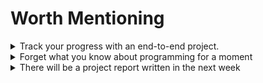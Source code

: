 # Worth Mentioning

<details>
<summary>Track your progress with an end-to-end project.</summary>
<span style="display: block; margin-left: 20px;">

Having an end-to-end project that uses the project you are developing helps you discover and prioritize issues.

Initially we began with [Pong], then we became more ambitious:

<details open>
<summary><b>Week 1:</b> Compile</summary>
<span style="display: block; margin-left: 20px;">

```bash
$ wasm-pack build -- --features "wasm gl"
# ..
[INFO]: :-) Done in 37.87s
[INFO]: :-) Your wasm pkg is ready to publish at ./pkg.
```

</span>
</details>

<details open>
<summary><b>Week 2:</b> Runs 1 frame</summary>
<span style="display: block; margin-left: 20px;">

![Pong Crash](pong_crash_screenshot.png)

</span>
</details>

<details open>
<summary><b>Week 3:</b> It moves</summary>
<span style="display: block; margin-left: 20px;">

![Pong Moves](pong_move.gif)

</span>
</details>

<details open>
<summary><b>Week 4:</b> Audio</summary>
<span style="display: block; margin-left: 20px;">

<video controls><source src="2020-04-09_pong_wasm_audio.mp4" /></video>

</span>
</details>


</span>
</details>

<details>
<summary>Forget what you know about programming for a moment</summary>
<span style="display: block; margin-left: 20px; font-size: 1.5em;">

In the following sequence `canvas.width()` is a getter. Where is `canvas.set_attribute("width", 640)` called?

1. A
2. `canvas.width()` -> 800
3. B
4. `canvas.width()` -> 800
5. C
6. `canvas.width()` -> 640
7. D


<details>
<summary>Answer</summary>
<span style="display: block; margin-left: 20px;">

B. See [amethyst#2247 (comment)]

1. `canvas.width()` -> 800
2. `canvas.set_attribute("width", 640);`
3. `canvas.width()` -> 800
4. Do who-knows-what with Gpu Device and contexts
5. `canvas.width()` -> 640

</span>
</details>

</span>
</details>

<details>
<summary>There will be a project report written in the next week</summary>
<span style="display: block; margin-left: 20px;">

This will cover:

* How the project was managed.
* Project implementation timeline.
* Links to forks, issues, and PRs that made it back to upstream repositories.
* Future work.

</span>
</details>

[Pong]: https://github.com/amethyst/pong_wasm
[amethyst#2247 (comment)]: https://github.com/amethyst/amethyst/issues/2247#issuecomment-616800595